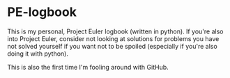 # PE-logbook
This is my personal, Project Euler logbook (written in python). If you're also into Project Euler, consider not looking at solutions for problems you have not solved yourself if you want not to be spoiled (especially if you're also doing it with python).

This is also the first time I'm fooling around with GitHub.
